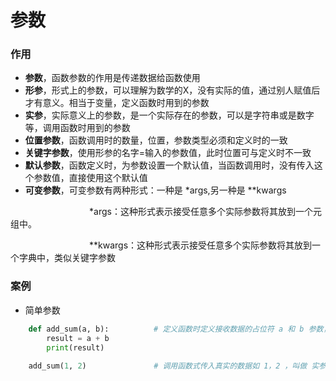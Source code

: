 # 参数
### 作用
*  **参数**，函数参数的作用是传递数据给函数使用
  *  **形参**，形式上的参数，可以理解为数学的X，没有实际的值，通过别人赋值后才有意义。相当于变量，定义函数时用到的参数
  * **实参**，实际意义上的参数，是一个实际存在的参数，可以是字符串或是数字等，调用函数时用到的参数
  * **位置参数**，函数调用时的数量，位置，参数类型必须和定义时的一致
  * **关键字参数**，使用形参的名字=输入的参数值，此时位置可与定义时不一致
  * **默认参数**，函数定义时，为参数设置一个默认值，当函数调用时，没有传入这个参数值，直接使用这个默认值
  * **可变参数**，可变参数有两种形式：一种是 \*args,另一种是 \**kwargs

&emsp;&emsp;&emsp;&emsp;&emsp;&emsp;&emsp;&emsp;&emsp;\*args：这种形式表示接受任意多个实际参数将其放到一个元组中。

&emsp;&emsp;&emsp;&emsp;&emsp;&emsp;&emsp;&emsp;&emsp;\**kwargs：这种形式表示接受任意多个实际参数将其放到一个字典中，类似关键字参数

### 案例

* 简单参数



```python
    def add_sum(a, b):          # 定义函数时定义接收数据的占位符 a 和 b 参数，叫 形参
        result = a + b
        print(result)
        
    add_sum(1, 2)               # 调用函数式传入真实的数据如 1，2 ，叫做 实参

```


